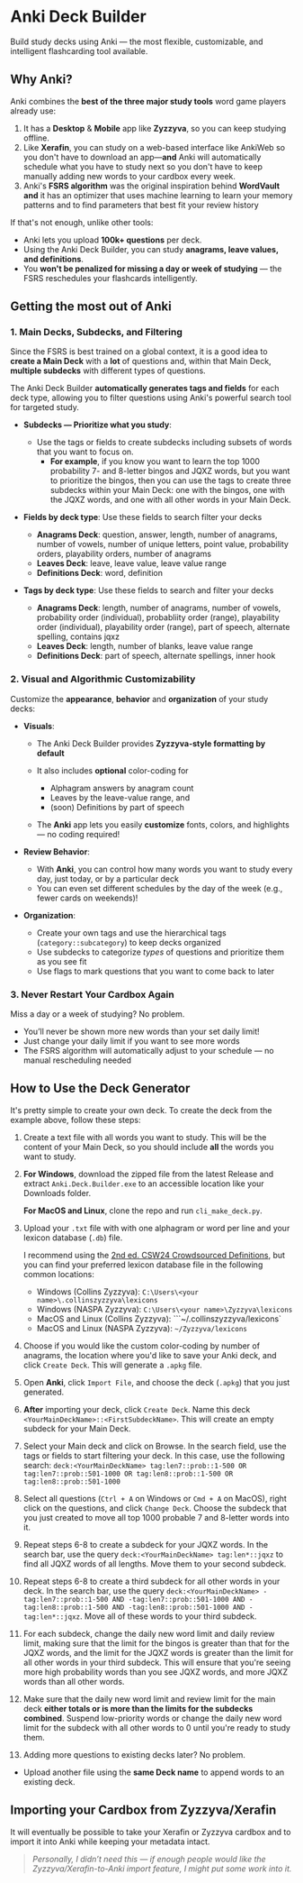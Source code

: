# Anki Deck Builder

Build study decks using Anki — the most flexible, customizable, and intelligent flashcarding tool available.

## Why Anki?

Anki combines the **best of the three major study tools** word game players already use:

1. It has a **Desktop** & **Mobile** app like **Zyzzyva**, so you can keep studying offline.
2. Like **Xerafin**, you can study on a web-based interface like AnkiWeb so you don't have to download an app—__and__ Anki will automatically schedule what you have to study next so you don't have to keep manually adding new words to your cardbox every week. 
3. Anki's **FSRS algorithm** was the original inspiration behind **WordVault** __and__ it has an optimizer that uses machine learning to learn your memory patterns and to find parameters that best fit your review history  

If that's not enough, unlike other tools:
* Anki lets you upload **100k+ questions** per deck.
* Using the Anki Deck Builder, you can study **anagrams, leave values, __and__ definitions**.
* You **won't be penalized for missing a day or week of studying** — the FSRS reschedules your flashcards intelligently.

## Getting the most out of Anki

### 1. **Main Decks, Subdecks, and Filtering**

Since the FSRS is best trained on a global context, it is a good idea to **create a Main Deck** with a __lot__ of questions and, within that Main Deck, **multiple subdecks** with different types of questions. 

The Anki Deck Builder **automatically generates tags and fields** for each deck type, allowing you to filter questions using Anki's powerful search tool for targeted study.

- **Subdecks — Prioritize what you study**:
    - Use the tags or fields to create subdecks including subsets of words that you want to focus on.
        - **For example**, if you know you want to learn the top 1000 probability 7- and 8-letter bingos and JQXZ words, but you want to prioritize the bingos, then you can use the tags to create three subdecks within your Main Deck: one with the bingos, one with the JQXZ words, and one with all other words in your Main Deck.
    
- **Fields by deck type**: Use these fields to search filter your decks
   - __Anagrams Deck__: question, answer, length, number of anagrams, number of vowels, number of unique letters, point value, probability orders, playability orders, number of anagrams 
   - __Leaves Deck__: leave, leave value, leave value range 
   - __Definitions Deck__: word, definition 
   

- **Tags by deck type**: Use these fields to search and filter your decks
   - __Anagrams Deck__: length, number of anagrams, number of vowels, probability order (individual), probabliity order (range), playability order (individual), playability order (range), part of speech, alternate spelling, contains jqxz 
   - __Leaves Deck__: length, number of blanks, leave value range 
   - __Definitions Deck__: part of speech, alternate spellings, inner hook 

### 2. **Visual and Algorithmic Customizability**

Customize the **appearance**, **behavior** and **organization** of your study decks:

* **Visuals**:

  - The Anki Deck Builder provides **Zyzzyva-style formatting by default**
  - It also includes **optional** color-coding for 
      - Alphagram answers by anagram count
      - Leaves by the leave-value range, and
      - (soon) Definitions by part of speech
  
  - The **Anki** app lets you easily **customize** fonts, colors, and highlights — no coding required!

* **Review Behavior**:

  * With **Anki**, you can control how many words you want to study every day, just today, or by a particular deck 
  * You can even set different schedules by the day of the week (e.g., fewer cards on weekends)!

* **Organization**:
  * Create your own tags and use the hierarchical tags (`category::subcategory`) to keep decks organized
  * Use subdecks to categorize *types* of questions and prioritize them as you see fit
  * Use flags to mark questions that you want to come back to later

### 3. **Never Restart Your Cardbox Again**

Miss a day or a week of studying? No problem.

* You’ll never be shown more new words than your set daily limit!
* Just change your daily limit if you want to see more words
* The FSRS algorithm will automatically adjust to your schedule — no manual rescheduling needed


## How to Use the Deck Generator

It's pretty simple to create your own deck. To create the deck from the example above, follow these steps: 
1. Create a text file with all words you want to study. This will be the content of your Main Deck, so you should include __all__ the words you want to study. 
2. **For Windows**, download the zipped file from the latest Release and extract `Anki.Deck.Builder.exe` to an accessible location like your Downloads folder. 

   **For MacOS and Linux**, clone the repo and run `cli_make_deck.py`. 

3. Upload your `.txt` file with with one alphagram or word per line and your lexicon database (`.db`) file. 

   I recommend using the [2nd ed. CSW24 Crowdsourced Definitions](https://github.com/jvc56/CrowdsourcedDefs/blob/main/editions/2/CSW24.zip), but you can find your preferred lexicon database file in the following common locations:
    - Windows (Collins Zyzzyva): `C:\Users\<your name>\.collinszyzzyva\lexicons`
    - Windows (NASPA Zyzzyva): `C:\Users\<your name>\Zyzzyva\lexicons`
    - MacOS and Linux (Collins Zyzzyva): ```~/.collinszyzzyva/lexicons`
    - MacOS and Linux (NASPA Zyzzyva): ```~/Zyzzyva/lexicons```
  
4. Choose if you would like the custom color-coding by number of anagrams, the location where you'd like to save your Anki deck, and click `Create Deck`. This will generate a `.apkg` file. 
        
5. Open **Anki**, click `Import File`, and choose the deck (`.apkg`) that you just generated. 

6. **After** importing your deck, click `Create Deck`. Name this deck `<YourMainDeckName>::<FirstSubdeckName>`. This will create an empty subdeck for your Main Deck. 

7. Select your Main deck and click on Browse. In the search field, use the tags or fields to start filtering your deck. In this case, use the following search: `deck:<YourMainDeckName> tag:len7::prob::1-500 OR tag:len7::prob::501-1000 OR tag:len8::prob::1-500 OR tag:len8::prob::501-1000`

8. Select all questions (`Ctrl + A` on Windows or `Cmd + A` on MacOS), right click on the questions, and click `Change Deck`. Choose the subdeck that you just created to move all top 1000 probable 7 and 8-letter words into it.

9. Repeat steps 6-8 to create a subdeck for your JQXZ words. In the search bar, use the query `deck:<YourMainDeckName> tag:len*::jqxz` to find all JQXZ words of all lengths. Move them to your second subdeck.

10. Repeat steps 6-8 to create a third subdeck for all other words in your deck. In the search bar, use the query `deck:<YourMainDeckName> -tag:len7::prob::1-500 AND -tag:len7::prob::501-1000 AND -tag:len8::prob::1-500 AND -tag:len8::prob::501-1000 AND -tag:len*::jqxz`. Move all of these words to your third subdeck.

11. For each subdeck, change the daily new word limit and daily review limit, making sure that the limit for the bingos is greater than that for the JQXZ words, and the limit for the JQXZ words is greater than the limit for all other words in your third subdeck. This will ensure that you're seeing more high probability words than you see JQXZ words, and more JQXZ words than all other words.

12. Make sure that the daily new word limit and review limit for the main deck **either totals or is more than the limits for the subdecks combined**. Suspend low-priority words or change the daily new word limit for the subdeck with all other words to 0 until you're ready to study them. 

13. Adding more questions to existing decks later? No problem.

- Upload another file using the **same Deck name** to append words to an existing deck.


## Importing your Cardbox from Zyzzyva/Xerafin

It will eventually be possible to take your Xerafin or Zyzzyva cardbox and to import it into Anki while keeping your metadata intact.

> *Personally, I didn’t need this —  if enough people would like the Zyzzyva/Xerafin-to-Anki import feature, I might put some work into it.*


